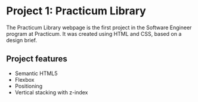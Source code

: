 # Project 1: Practicum Library

The Practicum Library webpage is the first project in the Software Engineer program at Practicum. It was created using HTML and CSS, based on a design brief.

## Project features

- Semantic HTML5
- Flexbox
- Positioning
- Vertical stacking with z-index
